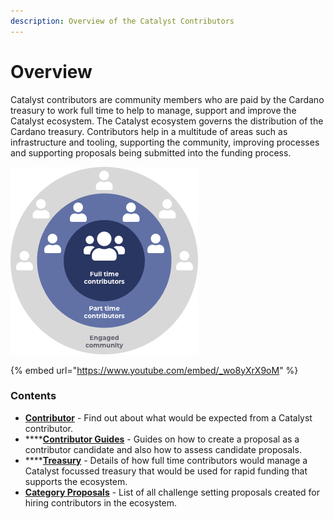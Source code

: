 ```yaml
---
description: Overview of the Catalyst Contributors
---
```


# Overview

Catalyst contributors are community members who are paid by the Cardano treasury to work full time to help to manage, support and improve the Catalyst ecosystem. The Catalyst ecosystem governs the distribution of the Cardano treasury. Contributors help in a multitude of areas such as infrastructure and tooling, supporting the community, improving processes and supporting proposals being submitted into the funding process.



![](.gitbook/assets/contributors-league-small.png)

{% embed url="https://www.youtube.com/embed/_wo8yXrX9oM" %}

### Contents

* [**Contributor**](broken-reference) - Find out about what would be expected from a Catalyst contributor.
* ****[**Contributor Guides**](broken-reference) - Guides on how to create a proposal as a contributor candidate and also how to assess candidate proposals.
* ****[**Treasury**](broken-reference) - Details of how full time contributors would manage a Catalyst focussed treasury that would be used for rapid funding that supports the ecosystem.
* [**Category Proposals**](broken-reference) - List of all challenge setting proposals created for hiring contributors in the ecosystem.&#x20;
